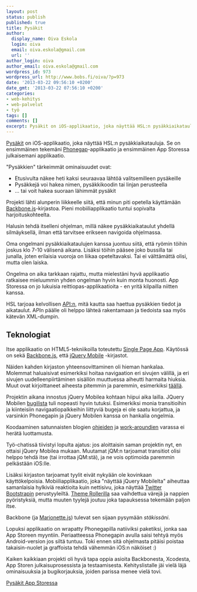 ```yaml
---
layout: post
status: publish
published: true
title: Pysäkit
author:
  display_name: Oiva Eskola
  login: oiva
  email: oiva.eskola@gmail.com
  url: ''
author_login: oiva
author_email: oiva.eskola@gmail.com
wordpress_id: 973
wordpress_url: http://www.bobs.fi/oiva/?p=973
date: '2013-03-22 09:56:10 +0200'
date_gmt: '2013-03-22 07:56:10 +0200'
categories:
- web-kehitys
- web-palvelut
- työ
tags: []
comments: []
excerpt: Pysäkit on iOS-applikaatio, joka näyttää HSL:n pysäkkiaikatauluja. Se on ensimmäinen tekemäni Phonegap-applikaatio ja ensimmäinen App Storessa julkaisemani applikaatio.
---
```

<p><a href="https://itunes.apple.com/us/app/pysakit/id620100246?l=fi&amp;ls=1&amp;mt=8">Pysäkit</a> on iOS-applikaatio, joka näyttää HSL:n pysäkkiaikatauluja. Se on ensimmäinen tekemäni <a href="http://phonegap.com/">Phonegap</a>-applikaatio ja ensimmäinen App Storessa julkaisemani applikaatio.</p>
<p>"Pysäkkien" tärkeimmät ominaisuudet ovat:</p>
<ul>
<li>Etusivulta näkee heti kaksi seuraavaa lähtöä valitsemilleen pysäkeille</li>
<li>Pysäkkejä voi hakea nimen, pysäkkikoodin tai linjan perusteella</li>
<li>... tai voit hakea suoraan lähimmät pysäkit</li>
</ul>
<p>Projekti lähti alunperin liikkeelle siitä, että minun piti opetella käyttämään <a href="http://backbonejs.org/">Backbone.js</a>-kirjastoa. Pieni mobiiliapplikaatio tuntui sopivalta harjoituskohteelta.</p>
<p>Halusin tehdä itselleni ohjelman, millä näkee pysäkkiaikataulut yhdellä silmäyksellä, ilman että tarvitsee erikseen navigoida ohjelmassa.</p>
<p>Oma ongelmani pysäkkiaikataulujen kanssa juontuu siitä, että ryömin töihin joskus klo 7-10 välisenä aikana. Lisäksi töihin pääsee joko bussilla tai junalla, joten erilaisia vuoroja on liikaa opeteltavaksi. Tai ei välttämättä olisi, mutta olen laiska.</p>
<p>Ongelma on aika tarkkaan rajattu, mutta mielestäni hyvä applikaatio ratkaisee mieluummin yhden ongelman hyvin kuin monta huonosti. App Storessa on jo lukuisia reittiopas-applikaatioita - en yritä kilpailla niitten kanssa.</p>
<p>HSL tarjoaa kelvollisen <a href="http://developer.reittiopas.fi/pages/fi/reittiopas-api.php">API:n</a>, mitä kautta saa haettua pysäkkien tiedot ja aikataulut. APIn päälle oli helppo lähteä rakentamaan ja tiedoista saa myös kätevän XML-dumpin.</p>
<h2>Teknologiat</h2>
<p>Itse applikaatio on HTML5-tekniikoilla toteutettu <a href="http://en.wikipedia.org/wiki/Single-page_application">Single Page App</a>. Käytössä on sekä <a href="http://backbonejs.org/">Backbone.js</a>, että <a href="http://jquerymobile.com/">jQuery Mobile</a> -kirjastot.</p>
<p>Näiden kahden kirjaston yhteensovittaminen oli hieman hankalaa. Molemmat haluaisivat esimerkiksi hoitaa navigaation eri sivujen välillä, ja eri sivujen uudelleenpiirtäminen sisällön muuttuessa aiheutti harmaita hiuksia. Muut ovat kirjoittaneet aiheesta pitemmin ja paremmin, esimerkiksi <a href="https://supportbee.com/devblog/2013/02/12/jquery-mobile-backbone-backbone/">täällä</a>.</p>
<p>Projektin aikana innostus jQuery Mobilea kohtaan hiipui aika lailla. JQuery Mobilen <a href="https://github.com/jquery/jquery-mobile/issues?state=open">bugilista</a> tuli nopeasti hyvin tutuksi. Esimerkiksi monia transitioihin ja kiinteisiin navigaatiopalkkeihin liittyviä bugeja ei ole saatu korjattua, ja varsinkin Phonegapin ja jQuery Mobilen kanssa on hankalia ongelmia.</p>
<p>Koodaaminen satunnaisten blogien <a href="http://outof.me/fixing-flickers-jumps-of-jquery-mobile-transitions-in-phonegap-apps/">ohjeiden</a> ja <a href="http://outof.me/native-scrolling-in-jquery-mobilephonegap-applications/">work-aroundien</a> varassa ei herätä luottamusta.</p>
<p>Työ-chatissä tiivistyi lopulta ajatus: jos aloittaisin saman projektin nyt, en ottaisi jQuery Mobilea mukaan. Muutamat jQM:n tarjoamat transitiot olisi helppo tehdä itse (tai irrottaa jQM:stä), ja ne vois optimoida paremmin pelkästään iOS:lle.</p>
<p>Lisäksi kirjaston tarjoamat tyylit eivät nykyään ole kovinkaan käyttökelpoisia. Mobiiliapplikaatio, joka "näyttää jQuery Mobilelta" aiheuttaa samanlaisia hylkiviä reaktioita kuin nettisivu, joka näyttää <a href="http://twitter.github.com/bootstrap/">Twitter Bootstrapin</a> perustyyleiltä. <a href="http://jquerymobile.com/themeroller/">Theme Rollerilla</a> saa vaihdettua värejä ja nappien pyöristyksiä, mutta muuten tyylejä joutuu joka tapauksessa tekemään paljon itse.</p>
<p>Backbone (ja <a href="http://marionettejs.com/">Marionette.js</a>) tulevat sen sijaan pysymään <em>stäkissäni</em>.</p>
<p>Lopuksi applikaatio on wrapatty Phonegapilla natiiviksi paketiksi, jonka saa App Storeen myyntiin. Periaatteessa Phonegapin avulla saisi tehtyä myös Android-version jos siltä tuntuu. Toki ennen sitä ohjelmasta pitäisi poistaa takaisin-nuolet ja graffoista tehdä vähemmän iOS:n näköiset :)</p>
<p>Kaiken kaikkiaan projekti oli hyvä tapa oppia asioita Backbonesta, Xcodesta, App Storen julkaisuprosessista ja testaamisesta. Kehityslistalle jäi vielä läjä ominaisuuksia ja bugikorjauksia, joiden parissa menee vielä tovi.</p>
<p><a href="https://itunes.apple.com/us/app/pysakit/id620100246?l=fi&amp;ls=1&amp;mt=8">Pysäkit App Storessa</a></p>
